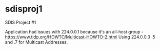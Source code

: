 # sdisproj1
SDIS Project #1

Application had issues with 224.0.0.1 because it's an all-host group - https://www.tldp.org/HOWTO/Multicast-HOWTO-2.html
Using 224.0.0.3 .5 and .7 for Multicast Addresses.
